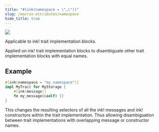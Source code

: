 ```yaml
---
title: "#[ink(namespace = \"…\")]"
slug: /macros-attributes/namespace
hide_title: true
---
```


<img src="/img/title/text/namespace.svg" className="titlePic" />

Applicable to ink! trait implementation blocks.

Applied on ink! trait implementation blocks to disambiguate other trait
implementation blocks with equal names.

## Example

```rust
#[ink(namespace = "my_namespace")]
impl MyTrait for MyStorage {
    #[ink(message)]
    fn my_message(&self) {}
}
```
    
This changes the resulting selectors of all the ink! messages and ink! constructors within the trait implementation.
Thus allowing disambiguation between trait implementations with overlapping message or constructor names.
